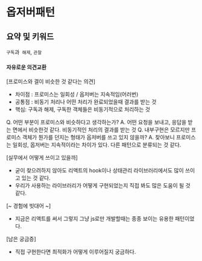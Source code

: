 # 옵저버패턴

## 요약 및 키워드

`구독`과` 해제`, `관찰`

#### 자유로운 의견교환
[프로미스와 결이 비슷한 것 같다는 의견]
- 차이점 : 프로미스는 일회성 / 옵저버는 지속적임(어러번)
- 공통점 : 비동기 처리나 어떤 처리가 완료되었을때 결과를 받는 것
- 핵심: 구독과 해제, 구독한 객체들은 비동기적으로 처리하는 것

Q. 어떤 부분이 프로미스와 비슷하다고 생각하는가?
A. 어떤 요청을 보내고, 응답을 받는 면에서 비슷한것 같다. 비동기적인 처리의 결과를 받는 것
Q. 내부구현은 모르지만 프로미스 객체가 뭔가를 던지는 형태가 옵저버를 쓰고 있지 않을까?
A. 찾아보니 프로미스는 일회성, 옵저버는 지속적이라는 차이가 있다. 다른 패턴으로 분류되는 것 같다.

[실무에서 어떻게 쓰이고 있을까]
- 굳이 찾으려하지 않아도 리액트의 hook이나 상태관리 라이브러리에서도 많이 쓰이고 있는 것 같다.
- 우리가 사용하는 라이브러리가 어떻게 구현되었는지 직접 봐도 많은 도움이 될 것 같다.

[~ 경험에 빗대어 ~]
- 지금은 리액트를 써서 그렇지 그냥 js로만 개발할때는 종종 보이는 유용한 패턴이었다.

[남은 궁금증]
- 직접 구현한다면 최적화가 어떻게 이루어질지 궁금하다.

